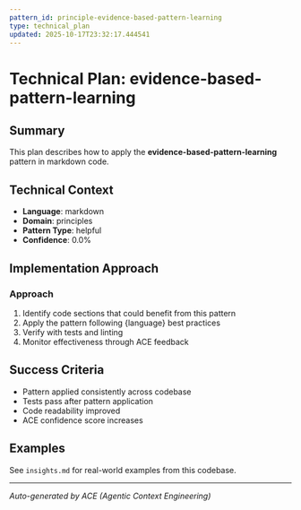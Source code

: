 ```yaml
---
pattern_id: principle-evidence-based-pattern-learning
type: technical_plan
updated: 2025-10-17T23:32:17.444541
---
```

# Technical Plan: evidence-based-pattern-learning

## Summary

This plan describes how to apply the **evidence-based-pattern-learning** pattern in markdown code.

## Technical Context

- **Language**: markdown
- **Domain**: principles
- **Pattern Type**: helpful
- **Confidence**: 0.0%

## Implementation Approach

### Approach

1. Identify code sections that could benefit from this pattern
2. Apply the pattern following {language} best practices
3. Verify with tests and linting
4. Monitor effectiveness through ACE feedback

## Success Criteria

- Pattern applied consistently across codebase
- Tests pass after pattern application
- Code readability improved
- ACE confidence score increases

## Examples

See `insights.md` for real-world examples from this codebase.

---

*Auto-generated by ACE (Agentic Context Engineering)*

